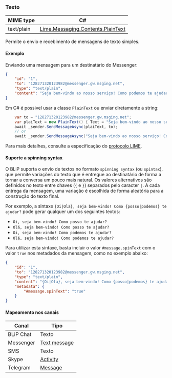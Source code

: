 ### Texto
| MIME type                | C#                                  |
|--------------------------|-------------------------------------|
| text/plain               | [Lime.Messaging.Contents.PlainText](https://github.com/takenet/lime-csharp/blob/master/src/Lime.Messaging/Contents/PlainText.cs) |

Permite o envio e recebimento de mensagens de texto simples.

#### Exemplo

Enviando uma mensagem para um destinatário do Messenger:

```json
{
    "id": "1",
    "to": "128271320123982@messenger.gw.msging.net",
    "type": "text/plain",
    "content": "Seja bem-vindo ao nosso serviço! Como podemos te ajudar?"
}
```
Em C# é possivel usar a classe ``PlainText`` ou enviar diretamente a string: 
```csharp
    var to = "128271320123982@messenger.gw.msging.net";
    var plaiText = new PlainText() { Text = "Seja bem-vindo ao nosso serviço! Como podemos te ajudar" };
    await _sender.SendMessageAsync(plaiText, to);
    // or 
    await _sender.SendMessageAsync("Seja bem-vindo ao nosso serviço! Como podemos te ajudar", to);
```

Para mais detalhes, consulte a especificação do [protocolo LIME](http://limeprotocol.org/content-types.html#text).

#### Suporte a spinning syntax

O BLiP suporta o envio de textos no formato `spinning syntax` (ou `spintax`), que permite variações do texto que é entregue ao destinatário de forma a tornar a conversa um pouco mais natural. Os valores alternativos são definidos no texto entre chaves (`{` e `}`) separados pelo caracter `|`. A cada entrega da mensagem, uma variação é escolhida de forma aleatória para a construção do texto final.

Por exemplo, a sintaxe `{Oi|Ola}, seja bem-vindo! Como {posso|podemos} te ajudar?` pode gerar qualquer um dos seguintes textos:

- `Oi, seja bem-vindo! Como posso te ajudar?`
- `Olá, seja bem-vindo! Como posso te ajudar?`
- `Oi, seja bem-vindo! Como podemos te ajudar?`
- `Olá, seja bem-vindo! Como podemos te ajudar?`

Para utilizar esta sintaxe, basta incluir o valor `#message.spinText` com o valor `true` nos metadados da mensagem, como no exemplo abaixo:

```json
{
    "id": "1",
    "to": "128271320123982@messenger.gw.msging.net",
    "type": "text/plain",
    "content": "{Oi|Ola}, seja bem-vindo! Como {posso|podemos} te ajudar?",
    "metadata": {
        "#message.spinText": "true"
    }
}
```

#### Mapeamento nos canais

| Canal              | Tipo                    | 
|--------------------|-------------------------|
| BLiP Chat          | Texto                   |
| Messenger          | [Text message](https://developers.facebook.com/docs/messenger-platform/send-api-reference/text-message)|
| SMS                | Texto                   |
| Skype              | [Activity](https://docs.botframework.com/en-us/skype/chat/#sending-messages-1)|
| Telegram           | [Message](https://core.telegram.org/bots/api#message)|

